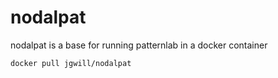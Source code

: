 # nodalpat
nodalpat is a base for running patternlab in a docker container


```bash
docker pull jgwill/nodalpat
```
